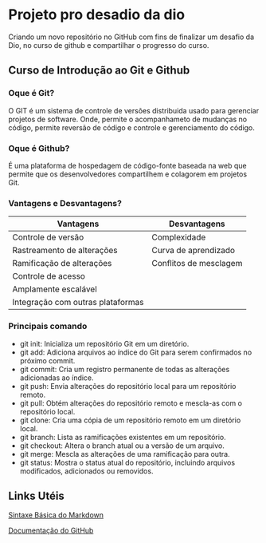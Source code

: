 # Projeto pro desadio da dio
Criando um novo repositório no GitHub com fins de finalizar um desafio da Dio, no curso de github e compartilhar o
progresso do curso.

## Curso de Introdução ao Git e Github

### Oque é Git?

O GIT é um sistema de controle de versões distribuida usado para gerenciar projetos de software. Onde, permite o acompanhameto de mudanças no código, permite reversão de código e controle e gerenciamento do código.

### Oque é Github?

É uma plataforma de hospedagem de código-fonte baseada na web que permite que os desenvolvedores compartilhem e colagorem em projetos Git.

### Vantagens e Desvantagens?

| Vantagens      | Desvantagens |
| ----------- | ----------- |
| Controle de versão      | Complexidade       |
| Rastreamento de alterações   | Curva de aprendizado        |
| Ramificação de alterações   | Conflitos de mesclagem        |
| Controle de acesso   |         |
| Amplamente escalável   |         |
| Integração com outras plataformas   |        |


### Principais comando

- git init: Inicializa um repositório Git em um diretório.
- git add: Adiciona arquivos ao índice do Git para serem confirmados no próximo commit.
- git commit: Cria um registro permanente de todas as alterações adicionadas ao índice.
- git push: Envia alterações do repositório local para um repositório remoto.
- git pull: Obtém alterações do repositório remoto e mescla-as com o repositório local.
- git clone: Cria uma cópia de um repositório remoto em um diretório local.
- git branch: Lista as ramificações existentes em um repositório.
- git checkout: Altera o branch atual ou a versão de um arquivo.
- git merge: Mescla as alterações de uma ramificação para outra.
- git status: Mostra o status atual do repositório, incluindo arquivos modificados, adicionados ou removidos.

## Links Utéis 
[Sintaxe Básica do Markdown](https://markdown.net.br/sintaxe-basica/)

[Documentação do GitHub](https://docs.github.com/pt)
